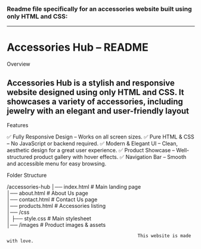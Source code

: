  <h3>Readme file specifically for an accessories website built using only HTML and CSS:</h3>


---

<h1>Accessories Hub – README</h1>

Overview

<h2>Accessories Hub is a stylish and responsive website designed using only HTML and CSS. It showcases a variety of accessories, including jewelry with an elegant and user-friendly layout</h2>

Features

✅ Fully Responsive Design – Works on all screen sizes.
✅ Pure HTML & CSS – No JavaScript or backend required.
✅ Modern & Elegant UI – Clean, aesthetic design for a great user experience.
✅ Product Showcase – Well-structured product gallery with hover effects.
✅ Navigation Bar – Smooth and accessible menu for easy browsing.



Folder Structure

/accessories-hub
│── index.html          # Main landing page  
│── about.html          # About Us page  
│── contact.html        # Contact Us page  
│── products.html       # Accessories listing  
│── /css  
│   ├── style.css       # Main stylesheet  
│── /images             # Product images & assets

                                                     This website is made with love.
